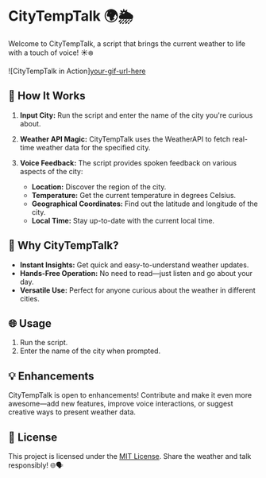 # CityTempTalk 🌍🌦️

Welcome to CityTempTalk, a script that brings the current weather to life with a touch of voice! ☀️❄️

![CityTempTalk in Action][your-gif-url-here](https://www.google.com/url?sa=i&url=https%3A%2F%2Fgiphy.com%2Fexplore%2Fcity&psig=AOvVaw0azAF-Sw83h6YqFjXsjf0S&ust=1701891473747000&source=images&cd=vfe&ved=0CBEQjRxqFwoTCODUxPeF-YIDFQAAAAAdAAAAABAE)

## 🚀 How It Works

1. **Input City:** Run the script and enter the name of the city you're curious about.

2. **Weather API Magic:** CityTempTalk uses the WeatherAPI to fetch real-time weather data for the specified city.

3. **Voice Feedback:** The script provides spoken feedback on various aspects of the city:
   - **Location:** Discover the region of the city.
   - **Temperature:** Get the current temperature in degrees Celsius.
   - **Geographical Coordinates:** Find out the latitude and longitude of the city.
   - **Local Time:** Stay up-to-date with the current local time.

## 🌟 Why CityTempTalk?

- **Instant Insights:** Get quick and easy-to-understand weather updates.
- **Hands-Free Operation:** No need to read—just listen and go about your day.
- **Versatile Use:** Perfect for anyone curious about the weather in different cities.

## 🌐 Usage

1. Run the script.
2. Enter the name of the city when prompted.

## 💡 Enhancements

CityTempTalk is open to enhancements! Contribute and make it even more awesome—add new features, improve voice interactions, or suggest creative ways to present weather data.

## 📜 License

This project is licensed under the [MIT License](LICENSE). Share the weather and talk responsibly! 🌐🗣️
